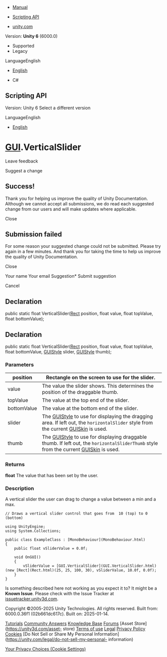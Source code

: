 [ ]()

  * [Manual](../Manual/index.html)
  * [Scripting API](../ScriptReference/index.html)

  * [unity.com](https://unity.com/)

Version: **Unity 6** (6000.0)

  * Supported
  * Legacy

LanguageEnglish

  * [English]()

  * C#

[ ](https://docs.unity3d.com)

## Scripting API

Version: Unity 6 Select a different version

LanguageEnglish

  * [English]()

#  [GUI](GUI.html).VerticalSlider

Leave feedback

Suggest a change

## Success!

Thank you for helping us improve the quality of Unity Documentation. Although
we cannot accept all submissions, we do read each suggested change from our
users and will make updates where applicable.

Close

## Submission failed

For some reason your suggested change could not be submitted. Please <a>try
again</a> in a few minutes. And thank you for taking the time to help us
improve the quality of Unity Documentation.

Close

Your name Your email Suggestion* Submit suggestion

Cancel

[ ]()

## Declaration

public static float VerticalSlider([Rect](Rect.html) position, float value,
float topValue, float bottomValue);

## Declaration

public static float VerticalSlider([Rect](Rect.html) position, float value,
float topValue, float bottomValue, [GUIStyle](GUIStyle.html) slider,
[GUIStyle](GUIStyle.html) thumb);

### Parameters

position | Rectangle on the screen to use for the slider.  
---|---  
value | The value the slider shows. This determines the position of the draggable thumb.  
topValue | The value at the top end of the slider.  
bottomValue | The value at the bottom end of the slider.  
slider | The [GUIStyle](GUIStyle.html) to use for displaying the dragging area. If left out, the `horizontalSlider` style from the current [GUISkin](GUISkin.html) is used.  
thumb | The [GUIStyle](GUIStyle.html) to use for displaying draggable thumb. If left out, the `horizontalSliderThumb` style from the current [GUISkin](GUISkin.html) is used.  
  
### Returns

**float** The value that has been set by the user.

### Description

A vertical slider the user can drag to change a value between a min and a max.

    
    
    // Draws a vertical slider control that goes from  10 (top) to 0 (bottom)  
      
    using UnityEngine;
    using System.Collections;  
      
    public class ExampleClass : [MonoBehaviour](MonoBehaviour.html)
    {
        public float vSliderValue = 0.0f;  
      
        void OnGUI()
        {
            vSliderValue = [GUI.VerticalSlider](GUI.VerticalSlider.html)(new [Rect](Rect.html)(25, 25, 100, 30), vSliderValue, 10.0f, 0.0f);
        }
    }
    

Is something described here not working as you expect it to? It might be a
**Known Issue**. Please check with the Issue Tracker at
[issuetracker.unity3d.com](https://issuetracker.unity3d.com).

Copyright ©2005-2025 Unity Technologies. All rights reserved. Built from:
6000.0.36f1 (02b661dc617c). Built on: 2025-01-14.

[Tutorials](https://unity3d.com/learn) [Community
Answers](https://answers.unity3d.com) [Knowledge
Base](https://support.unity3d.com/hc/en-us)
[Forums](https://forum.unity3d.com) [Asset Store](https://unity3d.com/asset-
store) [Terms of use](https://docs.unity3d.com/Manual/TermsOfUse.html)
[Legal](https://unity.com/legal) [Privacy
Policy](https://unity.com/legal/privacy-policy)
[Cookies](https://unity.com/legal/cookie-policy) [Do Not Sell or Share My
Personal Information](https://unity.com/legal/do-not-sell-my-personal-
information)

[Your Privacy Choices (Cookie Settings)](javascript:void\(0\);)

